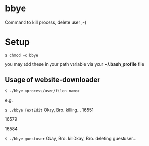 # bbye
Command to kill process, delete user ;-)

# Setup
`$ chmod +x bbye`

you may add these in your path variable via your **~/.bash_profile** file

## Usage of website-downloader

`$ ./bbye <process/user/filen name>`

e.g.

`$ ./bbye TextEdit`
Okay, Bro. killing...
16551

16579

16584


`$ ./bbye guestuser`
Okay, Bro. killOkay, Bro. deleting guestuser...


